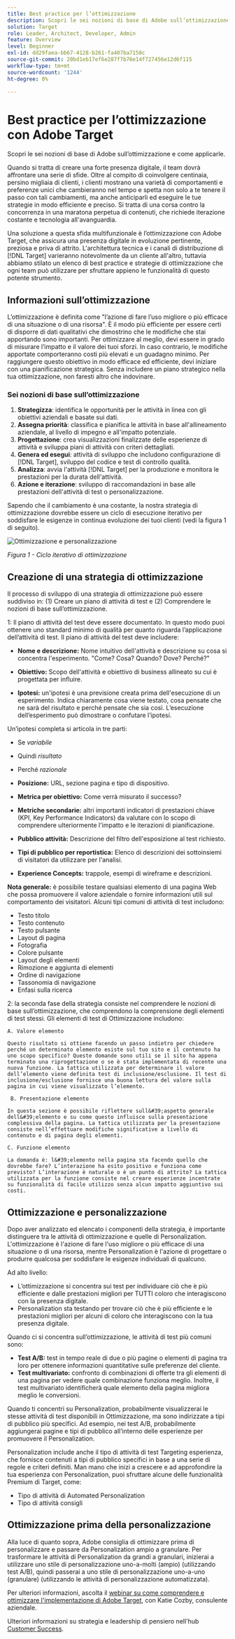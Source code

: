 ```yaml
---
title: Best practice per l’ottimizzazione
description: Scopri le sei nozioni di base di Adobe sull’ottimizzazione e come applicarle.
solution: Target
role: Leader, Architect, Developer, Admin
feature: Overview
level: Beginner
exl-id: dd29faea-bb67-4128-b261-fa407ba7158c
source-git-commit: 20bd1eb17ef6e287f7b76e14f727456e12d6f115
workflow-type: tm+mt
source-wordcount: '1244'
ht-degree: 0%

---
```


# Best practice per l’ottimizzazione con Adobe Target

Scopri le sei nozioni di base di Adobe sull’ottimizzazione e come applicarle.

Quando si tratta di creare una forte presenza digitale, il team dovrà affrontare una serie di sfide. Oltre al compito di coinvolgere centinaia, persino migliaia di clienti, i clienti mostrano una varietà di comportamenti e preferenze unici che cambieranno nel tempo e spetta non solo a te tenere il passo con tali cambiamenti, ma anche anticiparli ed eseguire le tue strategie in modo efficiente e preciso. Si tratta di una corsa contro la concorrenza in una maratona perpetua di contenuti, che richiede iterazione costante e tecnologia all&#39;avanguardia.

Una soluzione a questa sfida multifunzionale è l’ottimizzazione con Adobe Target, che assicura una presenza digitale in evoluzione pertinente, preziosa e priva di attrito. L&#39;architettura tecnica e i canali di distribuzione di [!DNL Target] varieranno notevolmente da un cliente all&#39;altro, tuttavia abbiamo stilato un elenco di best practice e strategie di ottimizzazione che ogni team può utilizzare per sfruttare appieno le funzionalità di questo potente strumento.

## Informazioni sull’ottimizzazione

L’ottimizzazione è definita come &quot;l’azione di fare l’uso migliore o più efficace di una situazione o di una risorsa&quot;. È il modo più efficiente per essere certi di disporre di dati qualitativi che dimostrino che le modifiche che stai apportando sono importanti. Per ottimizzare al meglio, devi essere in grado di misurare l’impatto e il valore dei tuoi sforzi. In caso contrario, le modifiche apportate comporteranno costi più elevati e un guadagno minimo. Per raggiungere questo obiettivo in modo efficace ed efficiente, devi iniziare con una pianificazione strategica. Senza includere un piano strategico nella tua ottimizzazione, non faresti altro che indovinare.

### Sei nozioni di base sull’ottimizzazione

1. **Strategizza**: identifica le opportunità per le attività in linea con gli obiettivi aziendali e basate sui dati.
1. **Assegna priorità**: classifica e pianifica le attività in base all&#39;allineamento aziendale, al livello di impegno e all&#39;impatto potenziale.
1. **Progettazione**: crea visualizzazioni finalizzate delle esperienze di attività e sviluppa piani di attività con criteri dettagliati.
1. **Genera ed esegui**: attività di sviluppo che includono configurazione di [!DNL Target], sviluppo del codice e test di controllo qualità.
1. **Analizza**: avvia l&#39;attività [!DNL Target] per la produzione e monitora le prestazioni per la durata dell&#39;attività.
1. **Azione e iterazione**: sviluppo di raccomandazioni in base alle prestazioni dell&#39;attività di test o personalizzazione.

Sapendo che il cambiamento è una costante, la nostra strategia di ottimizzazione dovrebbe essere un ciclo di esecuzione iterativo per soddisfare le esigenze in continua evoluzione dei tuoi clienti (vedi la figura 1 di seguito).

![Ottimizzazione e personalizzazione](assets/optimize-and-personalize.png)

_Figura 1 - Ciclo iterativo di ottimizzazione_

## Creazione di una strategia di ottimizzazione

Il processo di sviluppo di una strategia di ottimizzazione può essere suddiviso in: (1) Creare un piano di attività di test e (2) Comprendere le nozioni di base sull’ottimizzazione.

1: Il piano di attività del test deve essere documentato. In questo modo puoi ottenere uno standard minimo di qualità per quanto riguarda l’applicazione dell’attività di test. Il piano di attività del test deve includere:

* **Nome e descrizione:** Nome intuitivo dell&#39;attività e descrizione su cosa si concentra l&#39;esperimento. &quot;Come? Cosa? Quando? Dove? Perché?&quot;

* **Obiettivo:** Scopo dell&#39;attività e obiettivo di business allineato su cui è progettata per influire.

* **Ipotesi:** un&#39;ipotesi è una previsione creata prima dell&#39;esecuzione di un esperimento. Indica chiaramente cosa viene testato, cosa pensate che ne sarà del risultato e perché pensate che sia così. L’esecuzione dell’esperimento può dimostrare o confutare l’ipotesi.

Un’ipotesi completa si articola in tre parti:

* Se _variabile_
* Quindi _risultato_
* Perché _razionale_

* **Posizione:** URL, sezione pagina e tipo di dispositivo.
* **Metrica per obiettivo:** Come verrà misurato il successo?
* **Metriche secondarie:** altri importanti indicatori di prestazioni chiave (KPI, Key Performance Indicators) da valutare con lo scopo di comprendere ulteriormente l&#39;impatto e le iterazioni di pianificazione.
* **Pubblico attività:** Descrizione del filtro dell&#39;esposizione al test richiesto.
* **Tipi di pubblico per reportistica:** Elenco di descrizioni dei sottoinsiemi di visitatori da utilizzare per l&#39;analisi.
* **Experience Concepts:** trappole, esempi di wireframe e descrizioni.

**Nota generale:** è possibile testare qualsiasi elemento di una pagina Web che possa promuovere il valore aziendale o fornire informazioni utili sul comportamento dei visitatori. Alcuni tipi comuni di attività di test includono:

* Testo titolo
* Testo contenuto
* Testo pulsante
* Layout di pagina
* Fotografia
* Colore pulsante
* Layout degli elementi
* Rimozione e aggiunta di elementi
* Ordine di navigazione
* Tassonomia di navigazione
* Enfasi sulla ricerca

2: la seconda fase della strategia consiste nel comprendere le nozioni di base sull’ottimizzazione, che comprendono la comprensione degli elementi di test stessi. Gli elementi di test di Ottimizzazione includono:

    A. Valore elemento
    
    Questo risultato si ottiene facendo un passo indietro per chiedere perché un determinato elemento esiste sul tuo sito e il contenuto ha uno scopo specifico? Queste domande sono utili se il sito ha appena terminato una riprogettazione o se è stata implementata di recente una nuova funzione. La tattica utilizzata per determinare il valore dell’elemento viene definita test di inclusione/esclusione. Il test di inclusione/esclusione fornisce una buona lettura del valore sulla pagina in cui viene visualizzato l’elemento.
    
     B. Presentazione elemento
    
    In questa sezione è possibile riflettere sull&#39;aspetto generale dell&#39;elemento e su come questo influisce sulla presentazione complessiva della pagina. La tattica utilizzata per la presentazione consiste nell’effettuare modifiche significative a livello di contenuto e di pagina degli elementi.
    
    C. Funzione elemento
    
    La domanda è: l&#39;elemento nella pagina sta facendo quello che dovrebbe fare? L’interazione ha esito positivo e funziona come previsto? L’interazione è naturale o è un punto di attrito? La tattica utilizzata per la funzione consiste nel creare esperienze incentrate su funzionalità di facile utilizzo senza alcun impatto aggiuntivo sui costi.

## Ottimizzazione e personalizzazione

Dopo aver analizzato ed elencato i componenti della strategia, è importante distinguere tra le attività di ottimizzazione e quelle di Personalization. L&#39;ottimizzazione è l&#39;azione di fare l&#39;uso migliore o più efficace di una situazione o di una risorsa, mentre Personalization è l&#39;azione di progettare o produrre qualcosa per soddisfare le esigenze individuali di qualcuno.

Ad alto livello:

* L’ottimizzazione si concentra sui test per individuare ciò che è più efficiente e dalle prestazioni migliori per TUTTI coloro che interagiscono con la presenza digitale.
* Personalization sta testando per trovare ciò che è più efficiente e le prestazioni migliori per alcuni di coloro che interagiscono con la tua presenza digitale.

Quando ci si concentra sull’ottimizzazione, le attività di test più comuni sono:

* **Test A/B:** test in tempo reale di due o più pagine o elementi di pagina tra loro per ottenere informazioni quantitative sulle preferenze del cliente.
* **Test multivariato:** confronto di combinazioni di offerte tra gli elementi di una pagina per vedere quale combinazione funziona meglio. Inoltre, il test multivariato identificherà quale elemento della pagina migliora meglio le conversioni.

Quando ti concentri su Personalization, probabilmente visualizzerai le stesse attività di test disponibili in Ottimizzazione, ma sono indirizzate a tipi di pubblico più specifici. Ad esempio, nei test A/B, probabilmente aggiungerai pagine e tipi di pubblico all’interno delle esperienze per promuovere il Personalization.

Personalization include anche il tipo di attività di test Targeting esperienza, che fornisce contenuti a tipi di pubblico specifici in base a una serie di regole e criteri definiti. Man mano che inizi a crescere e ad approfondire la tua esperienza con Personalization, puoi sfruttare alcune delle funzionalità Premium di Target, come:

* Tipo di attività di Automated Personalization
* Tipo di attività consigli

## Ottimizzazione prima della personalizzazione

Alla luce di quanto sopra, Adobe consiglia di ottimizzare prima di personalizzare e passare da Personalization ampio a granulare. Per trasformare le attività di Personalization da grandi a granulari, inizierai a utilizzare uno stile di personalizzazione uno-a-molti (ampio) (utilizzando test A/B), quindi passerai a uno stile di personalizzazione uno-a-uno (granulare) (utilizzando le attività di personalizzazione automatizzata).

Per ulteriori informazioni, ascolta il [webinar su come comprendere e ottimizzare l&#39;implementazione di Adobe Target](https://adobecustomersuccess.adobeconnect.com/pkfafpzd9yarmp4/), con Katie Cozby, consulente aziendale.

Ulteriori informazioni su strategia e leadership di pensiero nell&#39;hub [Customer Success](https://experienceleague.adobe.com/docs/customer-success/customer-success/overview.html?lang=it).
